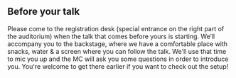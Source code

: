 ## Before your talk

Please come to the registration desk \(special entrance on the right part of the auditorium\) when the talk that comes before yours is starting. We’ll accompany you to the backstage, where we have a comfortable place with snacks, water & a screen where you can follow the talk. We'll use that time to mic you up and the MC will ask you some questions in order to introduce you. You're welcome to get there earlier if you want to check out the setup!

